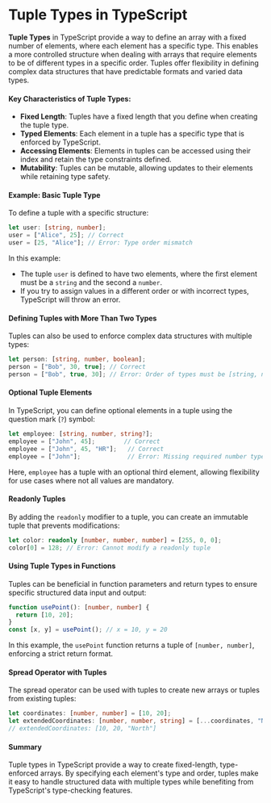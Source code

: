 # Tuple Types in TypeScript

**Tuple Types** in TypeScript provide a way to define an array with a fixed number of elements, where each element has a specific type. This enables a more controlled structure when dealing with arrays that require elements to be of different types in a specific order. Tuples offer flexibility in defining complex data structures that have predictable formats and varied data types.

#### Key Characteristics of Tuple Types:
- **Fixed Length**: Tuples have a fixed length that you define when creating the tuple type.
- **Typed Elements**: Each element in a tuple has a specific type that is enforced by TypeScript.
- **Accessing Elements**: Elements in tuples can be accessed using their index and retain the type constraints defined.
- **Mutability**: Tuples can be mutable, allowing updates to their elements while retaining type safety.

#### Example: Basic Tuple Type
To define a tuple with a specific structure:
```typescript
let user: [string, number];
user = ["Alice", 25]; // Correct
user = [25, "Alice"]; // Error: Type order mismatch
```
In this example:
- The tuple `user` is defined to have two elements, where the first element must be a `string` and the second a `number`.
- If you try to assign values in a different order or with incorrect types, TypeScript will throw an error.

#### Defining Tuples with More Than Two Types
Tuples can also be used to enforce complex data structures with multiple types:
```typescript
let person: [string, number, boolean];
person = ["Bob", 30, true]; // Correct
person = ["Bob", true, 30]; // Error: Order of types must be [string, number, boolean]
```

#### Optional Tuple Elements
In TypeScript, you can define optional elements in a tuple using the question mark (`?`) symbol:
```typescript
let employee: [string, number, string?];
employee = ["John", 45];        // Correct
employee = ["John", 45, "HR"];   // Correct
employee = ["John"];             // Error: Missing required number type
```
Here, `employee` has a tuple with an optional third element, allowing flexibility for use cases where not all values are mandatory.

#### Readonly Tuples
By adding the `readonly` modifier to a tuple, you can create an immutable tuple that prevents modifications:
```typescript
let color: readonly [number, number, number] = [255, 0, 0];
color[0] = 128; // Error: Cannot modify a readonly tuple
```

#### Using Tuple Types in Functions
Tuples can be beneficial in function parameters and return types to ensure specific structured data input and output:
```typescript
function usePoint(): [number, number] {
  return [10, 20];
}
const [x, y] = usePoint(); // x = 10, y = 20
```
In this example, the `usePoint` function returns a tuple of `[number, number]`, enforcing a strict return format.

#### Spread Operator with Tuples
The spread operator can be used with tuples to create new arrays or tuples from existing tuples:
```typescript
let coordinates: [number, number] = [10, 20];
let extendedCoordinates: [number, number, string] = [...coordinates, "North"];
// extendedCoordinates: [10, 20, "North"]
```

#### Summary
Tuple types in TypeScript provide a way to create fixed-length, type-enforced arrays. By specifying each element's type and order, tuples make it easy to handle structured data with multiple types while benefiting from TypeScript's type-checking features.

